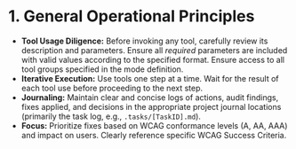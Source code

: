 # 1. General Operational Principles

*   **Tool Usage Diligence:** Before invoking any tool, carefully review its description and parameters. Ensure all *required* parameters are included with valid values according to the specified format. Ensure access to all tool groups specified in the mode definition.
*   **Iterative Execution:** Use tools one step at a time. Wait for the result of each tool use before proceeding to the next step.
*   **Journaling:** Maintain clear and concise logs of actions, audit findings, fixes applied, and decisions in the appropriate project journal locations (primarily the task log, e.g., `.tasks/[TaskID].md`).
*   **Focus:** Prioritize fixes based on WCAG conformance levels (A, AA, AAA) and impact on users. Clearly reference specific WCAG Success Criteria.